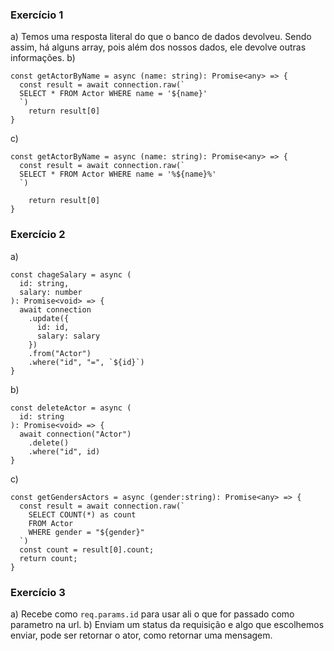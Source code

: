 ### Exercício 1
a) Temos uma resposta literal do que o banco de dados devolveu. Sendo assim, há alguns array, pois além dos nossos dados, ele devolve outras informações.
b) 
```
const getActorByName = async (name: string): Promise<any> => {
  const result = await connection.raw(`
  SELECT * FROM Actor WHERE name = '${name}'
  `)
	return result[0]
}
```
c)
```
const getActorByName = async (name: string): Promise<any> => {
  const result = await connection.raw(`
  SELECT * FROM Actor WHERE name = '%${name}%'
  `)
  
	return result[0]
}
```
### Exercício 2
a)
```
const chageSalary = async (
  id: string,
  salary: number
): Promise<void> => {
  await connection
    .update({
      id: id,
      salary: salary
    })
    .from("Actor")
    .where("id", "=", `${id}`)
}
```
b)
```
const deleteActor = async (
  id: string
): Promise<void> => {
  await connection("Actor")
    .delete()
    .where("id", id)
}
```
c)
```
const getGendersActors = async (gender:string): Promise<any> => {
  const result = await connection.raw(`
    SELECT COUNT(*) as count
    FROM Actor
    WHERE gender = "${gender}"
  `)
  const count = result[0].count;
  return count;
}
```

### Exercício 3
a) Recebe como `req.params.id` para usar ali o que for passado como parametro na url.
b) Enviam um status da requisição e algo que escolhemos enviar, pode ser retornar o ator, como retornar uma mensagem.